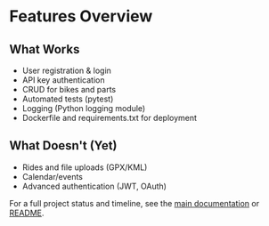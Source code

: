 # Features Overview

## What Works
- User registration & login
- API key authentication
- CRUD for bikes and parts
- Automated tests (pytest)
- Logging (Python logging module)
- Dockerfile and requirements.txt for deployment

## What Doesn't (Yet)
- Rides and file uploads (GPX/KML)
- Calendar/events
- Advanced authentication (JWT, OAuth)

For a full project status and timeline, see the [main documentation](https://dannycab.github.io/HomeBikeManager/) or [README](../README.md).
